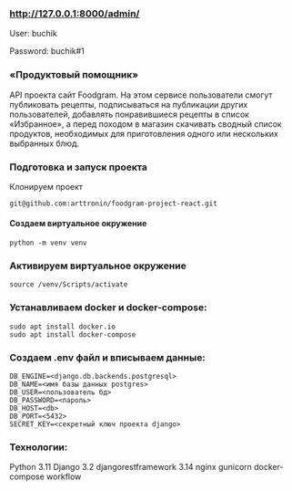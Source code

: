### http://127.0.0.1:8000/admin/

User: buchik

Password: buchik#1

### «Продуктовый помощник»

API проекта сайт Foodgram. На этом сервисе пользователи смогут публиковать рецепты, подписываться на публикации других пользователей, добавлять понравившиеся рецепты в список «Избранное», а перед походом в магазин скачивать сводный список продуктов, необходимых для приготовления одного или нескольких выбранных блюд.

### Подготовка и запуск проекта
Клонируем проект 
```
git@github.com:arttronin/foodgram-project-react.git
```
#### Создаем виртуальное окружение
```
python -m venv venv 
```
### Активируем виртуальное окружение
```
source /venv/Scripts/activate 
```
### Устанавливаем docker и docker-compose:
```
sudo apt install docker.io
sudo apt install docker-compose
```
### Cоздаем .env файл и вписываем данные:
```
DB_ENGINE=<django.db.backends.postgresql>
DB_NAME=<имя базы данных postgres>
DB_USER=<пользователь бд>
DB_PASSWORD=<пароль>
DB_HOST=<db>
DB_PORT=<5432>
SECRET_KEY=<секретный ключ проекта django>
```

### Технологии:
Python 3.11
Django 3.2
djangorestframework 3.14
nginx
gunicorn
docker-compose
workflow
